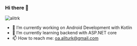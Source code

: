 ### Hi there 👋

<p align="left"> <img src="https://komarev.com/ghpvc/?username=alitrk&label=Views&color=green&style=plastic" alt="alitrk" /> </p>

- 🔭 I’m currently working on Android Development with Kotlin
- 🌱 I’m currently learning backend with ASP.NET core
- 📫 How to reach me: oa.aliturk@gmail.com
